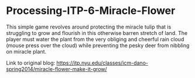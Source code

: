 # Processing-ITP-6-Miracle-Flower
This simple game revolves around protecting the miracle tulip that is struggling to grow and flourish in this otherwise barren stretch of land. The player must water the plant from the very obliging and cheerful rain cloud (mouse press over the cloud) while preventing the pesky deer from nibbling on miracle plant.

Link to original blog: 
https://itp.nyu.edu/classes/icm-dano-spring2014/miracle-flower-make-it-grow/
